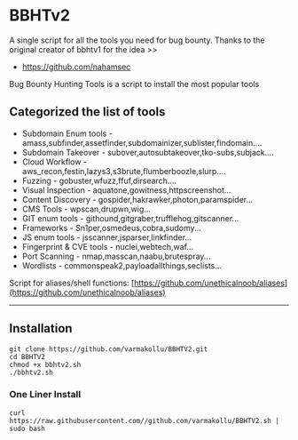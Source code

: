 # BBHTv2

A single script for all the  tools you need for bug bounty. Thanks to the original creator of bbhtv1 for the idea >> 
- https://github.com/nahamsec

Bug Bounty Hunting Tools is a script to install the most popular tools

## Categorized the list of tools

* Subdomain Enum tools        - amass,subfinder,assetfinder,subdomainizer,sublister,findomain....
* Subdomain Takeover          - subover,autosubtakeover,tko-subs,subjack....
* Cloud Workflow              - aws_recon,festin,lazys3,s3brute,flumberboozle,slurp....
* Fuzzing                     - gobuster,wfuzz,ffuf,dirsearch....
* Visual Inspection           - aquatone,gowitness,httpscreenshot...
* Content Discovery           - gospider,hakrawker,photon,paramspider...
* CMS Tools                   - wpscan,drupwn,wig...
* GIT enum tools              - githound,gitgraber,trufflehog,gitscanner...
* Frameworks                  - Sn1per,osmedeus,cobra,sudomy...
* JS enum tools               - jsscanner,jsparser,linkfinder...
* Fingerprint & CVE tools     - nuclei,webtech,waf...
* Port Scanning               - nmap,masscan,naabu,brutespray...
* Wordlists                   - commonspeak2,payloadallthings,seclists...

Script for aliases/shell functions: [https://github.com/unethicalnoob/aliases](https://github.com/unethicalnoob/aliases)

---

## Installation

``` 
git clone https://github.com/varmakollu/BBHTV2.git
cd BBHTV2
chmod +x bbhtv2.sh
./bbhtv2.sh
```
### One Liner Install
```
curl https://raw.githubusercontent.com//github.com/varmakollu/BBHTV2.sh | sudo bash 
```
